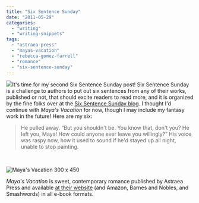 ```yaml
---
title: "Six Sentence Sunday"
date: "2011-05-29"
categories:
  - "writing"
  - "writing-snippets"
tags:
  - "astraea-press"
  - "mayas-vacation"
  - "rebecca-gomez-farrell"
  - "romance"
  - "six-sentence-sunday"
---
```


![](https://d2ypg8o05lff0b.cloudfront.net/wp-content/uploads/sites/3/2012/05/Mayas-Vacation-300-x-450.jpg)It's time for my second Six Sentence Sunday post! Six Sentence Sunday is a challenge to authors to put out six sentences from any of their works, published or not, that should excite readers to read more, and it is organized by the fine folks over at the [Six Sentence Sunday blog](http://sixsunday.blogspot.com/). I thought I'd continue with _Maya's Vacation_ for now, though I may include my fantasy work in the future! Here are my six:

> He pulled away. “But you shouldn't be. You know that, don't you? He left you, Maya! How could anyone ever leave you willingly?” His voice was raspy now, how it used to sound if he'd stayed up all night, unable to stop painting.

 

![Maya's Vacation 300 x 450](https://d2ypg8o05lff0b.cloudfront.net/wp-content/uploads/sites/3/2012/05/Mayas-Vacation-300-x-450.jpg)

_Maya's Vacation_ is sweet, contemporary romance published by Astraea Press and available [at their website](http://www.astraeapress.com/#ecwid:category=662249&mode=product&product=3028832 "Astraea Press") (and Amazon, Barnes and Nobles, and Smashwords) in all e-book formats.
